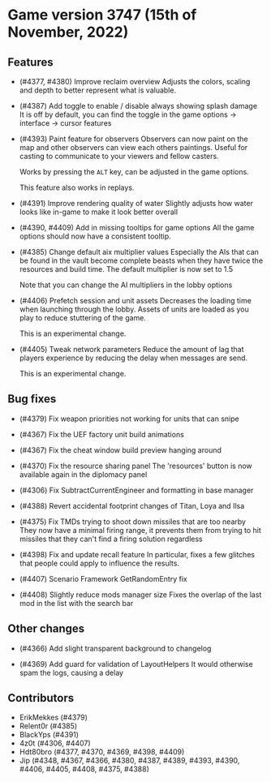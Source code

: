 # Game version 3747 (15th of November, 2022)

## Features

- (#4377, #4380) Improve reclaim overview
  Adjusts the colors, scaling and depth to better represent what is valuable.

- (#4387) Add toggle to enable / disable always showing splash damage
  It is off by default, you can find the toggle in the game options -> interface -> cursor features

- (#4393) Paint feature for observers
  Observers can now paint on the map and other observers can view each others paintings. Useful for
  casting to communicate to your viewers and fellow casters.

  Works by pressing the `ALT` key, can be adjusted in the game options.

  This feature also works in replays.

- (#4391) Improve rendering quality of water
  Slightly adjusts how water looks like in-game to make it look better overall

- (#4390, #4409) Add in missing tooltips for game options
  All the game options should now have a consistent tooltip.

- (#4385) Change default aix multiplier values
  Especially the AIs that can be found in the vault become complete beasts when they have
  twice the resources and build time. The default multiplier is now set to 1.5

  Note that you can change the AI multipliers in the lobby options

- (#4406) Prefetch session and unit assets
  Decreases the loading time when launching through the lobby. Assets of units are loaded
  as you play to reduce stuttering of the game.

  This is an experimental change.

- (#4405) Tweak network parameters
  Reduce the amount of lag that players experience by reducing the delay when messages are send.

  This is an experimental change.

## Bug fixes

- (#4379) Fix weapon priorities not working for units that can snipe

- (#4367) Fix the UEF factory unit build animations

- (#4367) Fix the cheat window build preview hanging around

- (#4370) Fix the resource sharing panel
  The 'resources' button is now available again in the diplomacy panel

- (#4306) Fix SubtractCurrentEngineer and formatting in base manager

- (#4388) Revert accidental footprint changes of Titan, Loya and Ilsa

- (#4375) Fix TMDs trying to shoot down missiles that are too nearby
  They now have a minimal firing range, it prevents them from trying to hit missiles
  that they can't find a firing solution regardless

- (#4398) Fix and update recall feature
  In particular, fixes a few glitches that people could apply to influence the results.

- (#4407) Scenario Framework GetRandomEntry fix

- (#4408) Slightly reduce mods manager size
  Fixes the overlap of the last mod in the list with the search bar

## Other changes

- (#4366) Add slight transparent background to changelog

- (#4369) Add guard for validation of LayoutHelpers
  It would otherwise spam the logs, causing a delay

## Contributors

- ErikMekkes (#4379)
- Relent0r (#4385)
- BlackYps (#4391)
- 4z0t (#4306, #4407)
- Hdt80bro (#4377, #4370, #4369, #4398, #4409)
- Jip (#4348, #4367, #4366, #4380, #4387, #4389, #4393, #4390, #4406, #4405, #4408, #4375, #4388)

